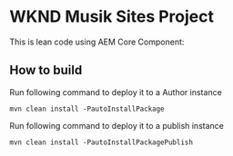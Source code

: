 # WKND Musik Sites Project

This is lean code using AEM Core Component:


## How to build


Run following command to deploy it to a Author instance

    mvn clean install -PautoInstallPackage
   
Run following command to deploy it to a publish instance

    mvn clean install -PautoInstallPackagePublish
    